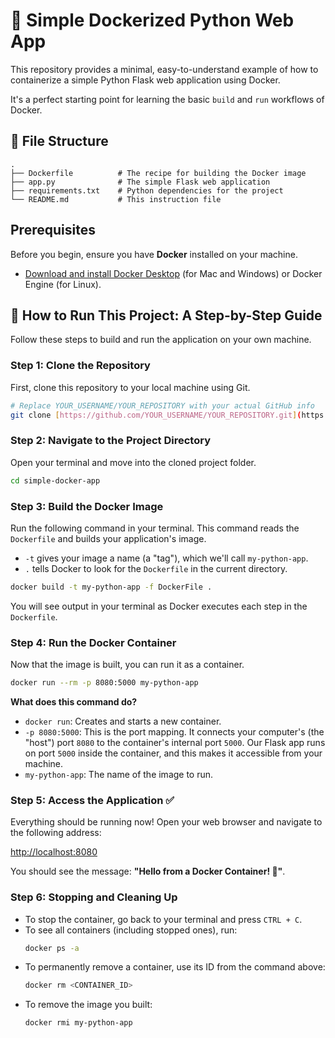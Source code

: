 # 🐳 Simple Dockerized Python Web App

This repository provides a minimal, easy-to-understand example of how to containerize a simple Python Flask web application using Docker.

It's a perfect starting point for learning the basic `build` and `run` workflows of Docker.

## 📁 File Structure

```
.
├── Dockerfile          # The recipe for building the Docker image
├── app.py              # The simple Flask web application
├── requirements.txt    # Python dependencies for the project
└── README.md           # This instruction file
```

##  Prerequisites

Before you begin, ensure you have **Docker** installed on your machine.

- [Download and install Docker Desktop](https://www.docker.com/products/docker-desktop/) (for Mac and Windows) or Docker Engine (for Linux).

## 🚀 How to Run This Project: A Step-by-Step Guide

Follow these steps to build and run the application on your own machine.

### Step 1: Clone the Repository

First, clone this repository to your local machine using Git.

```bash
# Replace YOUR_USERNAME/YOUR_REPOSITORY with your actual GitHub info
git clone [https://github.com/YOUR_USERNAME/YOUR_REPOSITORY.git](https://github.com/YOUR_USERNAME/YOUR_REPOSITORY.git)
```

### Step 2: Navigate to the Project Directory

Open your terminal and move into the cloned project folder.

```bash
cd simple-docker-app
```

### Step 3: Build the Docker Image

Run the following command in your terminal. This command reads the `Dockerfile` and builds your application's image.

- `-t` gives your image a name (a "tag"), which we'll call `my-python-app`.
- `.` tells Docker to look for the `Dockerfile` in the current directory.

```bash
docker build -t my-python-app -f DockerFile .
```

You will see output in your terminal as Docker executes each step in the `Dockerfile`.

### Step 4: Run the Docker Container

Now that the image is built, you can run it as a container.

```bash
docker run --rm -p 8080:5000 my-python-app
```

**What does this command do?**
- `docker run`: Creates and starts a new container.
- `-p 8080:5000`: This is the port mapping. It connects your computer's (the "host") port `8080` to the container's internal port `5000`. Our Flask app runs on port `5000` inside the container, and this makes it accessible from your machine.
- `my-python-app`: The name of the image to run.

### Step 5: Access the Application ✅

Everything should be running now! Open your web browser and navigate to the following address:

[http://localhost:8080](http://localhost:8080)

You should see the message: **"Hello from a Docker Container! 🐳"**.

### Step 6: Stopping and Cleaning Up

- To stop the container, go back to your terminal and press `CTRL + C`.
- To see all containers (including stopped ones), run:
  ```bash
  docker ps -a
  ```
- To permanently remove a container, use its ID from the command above:
  ```bash
  docker rm <CONTAINER_ID>
  ```
- To remove the image you built:
  ```bash
  docker rmi my-python-app
  ```
